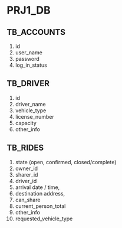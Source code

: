 # PRJ1_DB

## TB_ACCOUNTS

1. id
2. user_name
3. password
4. log_in_status

## TB_DRIVER

1. id
2. driver_name
3. vehicle_type
4. license_number
5. capacity
6. other_info

## TB_RIDES

1. state (open, confirmed, closed/complete)
2. owner_id
3. sharer_id
4. driver_id
5. arrival date / time, 
6. destination address, 
7. can_share
8. current_person_total
9. other_info
10. requested_vehicle_type

